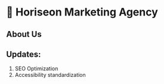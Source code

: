 # 🚀 Horiseon Marketing Agency

## About Us

## Updates: 
1. SEO Optimization
1. Accessibility standardization

